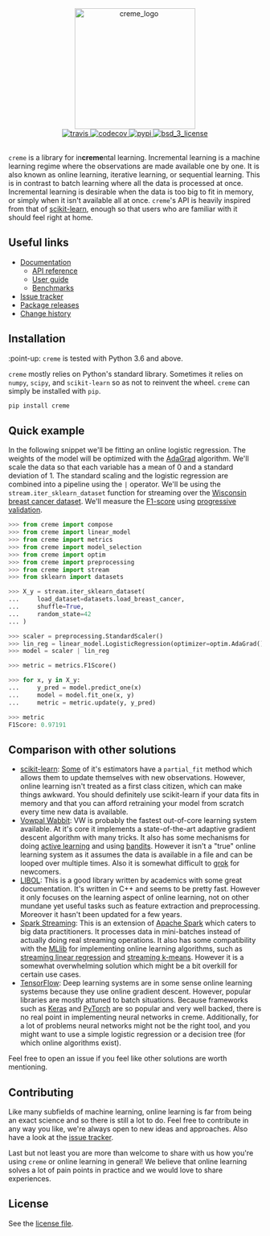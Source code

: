 <div align="center">
  <img height="240px" src="https://docs.google.com/drawings/d/e/2PACX-1vSl80T4MnWRsPX3KvlB2kn6zVdHdUleG_w2zBiLS7RxLGAHxiSYTnw3LZtXh__YMv6KcIOYOvkSt9PB/pub?w=841&h=350" alt="creme_logo"/>
</div>

<div align="center">
  <!-- Travis -->
  <a href="https://travis-ci.org/creme-ml/creme">
    <img src="https://img.shields.io/travis/creme-ml/creme/master.svg?style=for-the-badge" alt="travis" />
  </a>
  <!-- Codecov -->
  <a href="https://codecov.io/gh/creme-ml/creme">
    <img src="https://img.shields.io/codecov/c/gh/creme-ml/creme.svg?style=for-the-badge" alt="codecov" />
  </a>
  <!-- PyPI -->
  <a href="https://pypi.org/project/creme">
    <img src="https://img.shields.io/pypi/v/creme.svg?style=for-the-badge" alt="pypi" />
  </a>
  <!-- License -->
  <a href="https://opensource.org/licenses/BSD-3-Clause">
    <img src="https://img.shields.io/badge/License-BSD%203--Clause-blue.svg?style=for-the-badge" alt="bsd_3_license"/>
  </a>
</div>

<br/>

`creme` is a library for in**creme**ntal learning. Incremental learning is a machine learning regime where the observations are made available one by one. It is also known as online learning, iterative learning, or sequential learning. This is in contrast to batch learning where all the data is processed at once. Incremental learning is desirable when the data is too big to fit in memory, or simply when it isn't available all at once. `creme`'s API is heavily inspired from that of [scikit-learn](https://scikit-learn.org/stable/), enough so that users who are familiar with it should feel right at home.

## Useful links

- [Documentation](https://creme-ml.github.io/)
  - [API reference](https://creme-ml.github.io/api.html)
  - [User guide](https://creme-ml.github.io/user-guide.html)
  - [Benchmarks](https://creme-ml.github.io/benchmarks.html)
- [Issue tracker](https://github.com/creme-ml/creme/issues)
- [Package releases](https://pypi.org/project/creme/#history)
- [Change history](CHANGELOG.md)

## Installation

:point-up: `creme` is tested with Python 3.6 and above.

`creme` mostly relies on Python's standard library. Sometimes it relies on `numpy`, `scipy`, and `scikit-learn` so as not to reinvent the wheel. `creme` can simply be installed with `pip`.

```sh
pip install creme
```

## Quick example

In the following snippet we'll be fitting an online logistic regression. The weights of the model will be optimized with the [AdaGrad](http://akyrillidis.github.io/notes/AdaGrad) algorithm. We'll scale the data so that each variable has a mean of 0 and a standard deviation of 1. The standard scaling and the logistic regression are combined into a pipeline using the `|` operator. We'll be using the `stream.iter_sklearn_dataset` function for streaming over the [Wisconsin breast cancer dataset](http://archive.ics.uci.edu/ml/datasets/breast+cancer+wisconsin+%28diagnostic%29). We'll measure the [F1-score](https://www.wikiwand.com/en/F1_score) using [progressive validation](http://citeseerx.ist.psu.edu/viewdoc/download?doi=10.1.1.153.3925&rep=rep1&type=pdf).

```python
>>> from creme import compose
>>> from creme import linear_model
>>> from creme import metrics
>>> from creme import model_selection
>>> from creme import optim
>>> from creme import preprocessing
>>> from creme import stream
>>> from sklearn import datasets

>>> X_y = stream.iter_sklearn_dataset(
...     load_dataset=datasets.load_breast_cancer,
...     shuffle=True,
...     random_state=42
... )

>>> scaler = preprocessing.StandardScaler()
>>> lin_reg = linear_model.LogisticRegression(optimizer=optim.AdaGrad())
>>> model = scaler | lin_reg

>>> metric = metrics.F1Score()

>>> for x, y in X_y:
...     y_pred = model.predict_one(x)
...     model = model.fit_one(x, y)
...     metric = metric.update(y, y_pred)

>>> metric
F1Score: 0.97191

```

## Comparison with other solutions

- [scikit-learn](https://scikit-learn.org/stable/): [Some](https://scikit-learn.org/stable/modules/computing.html#incremental-learning) of it's estimators have a `partial_fit` method which allows them to update themselves with new observations. However, online learning isn't treated as a first class citizen, which can make things awkward. You should definitely use scikit-learn if your data fits in memory and that you can afford retraining your model from scratch every time new data is available.
- [Vowpal Wabbit](https://github.com/VowpalWabbit/vowpal_wabbit/wiki): VW is probably the fastest out-of-core learning system available. At it's core it implements a state-of-the-art adaptive gradient descent algorithm with many tricks. It also has some mechanisms for doing [active learning](https://www.wikiwand.com/en/Active_learning_(machine_learning)) and using [bandits](https://www.wikiwand.com/en/Multi-armed_bandit). However it isn't a "true" online learning system as it assumes the data is available in a file and can be looped over multiple times. Also it is somewhat difficult to [grok](https://www.wikiwand.com/en/Grok) for newcomers.
- [LIBOL](https://github.com/LIBOL/SOL): This is a good library written by academics with some great documentation. It's written in C++ and seems to be pretty fast. However it only focuses on the learning aspect of online learning, not on other mundane yet useful tasks such as feature extraction and preprocessing. Moreover it hasn't been updated for a few years.
- [Spark Streaming](https://spark.apache.org/docs/latest/streaming-programming-guide.html): This is an extension of [Apache Spark](https://www.wikiwand.com/en/Apache_Spark) which caters to big data practitioners. It processes data in mini-batches instead of actually doing real streaming operations. It also has some compatibility with the [MLlib](https://spark.apache.org/docs/latest/ml-guide.html) for implementing online learning algorithms, such as [streaming linear regression](https://spark.apache.org/docs/latest/mllib-linear-methods.html#streaming-linear-regression) and [streaming k-means](https://spark.apache.org/docs/latest/mllib-clustering.html#streaming-k-means). However it is a somewhat overwhelming solution which might be a bit overkill for certain use cases.
- [TensorFlow](https://www.wikiwand.com/en/TensorFlow): Deep learning systems are in some sense online learning systems because they use online gradient descent. However, popular libraries are mostly attuned to batch situations. Because frameworks such as [Keras](https://keras.io/) and [PyTorch](https://pytorch.org/) are so popular and very well backed, there is no real point in implementing neural networks in creme. Additionally, for a lot of problems neural networks might not be the right tool, and you might want to use a simple logistic regression or a decision tree (for which online algorithms exist).

Feel free to open an issue if you feel like other solutions are worth mentioning.

## Contributing

Like many subfields of machine learning, online learning is far from being an exact science and so there is still a lot to do. Feel free to contribute in any way you like, we're always open to new ideas and approaches. Also have a look at the [issue tracker](https://github.com/creme-ml/creme/issues).

Last but not least you are more than welcome to share with us how you're using `creme` or online learning in general! We believe that online learning solves a lot of pain points in practice and we would love to share experiences.

## License

See the [license file](LICENSE).
